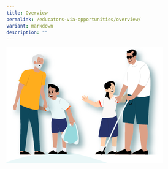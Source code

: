 ```yaml
---
title: Overview
permalink: /educators-via-opportunities/overview/
variant: markdown
description: ""
---
```

![](/images/VIA_cover.PNG)